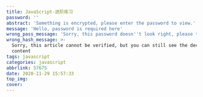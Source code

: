 ```yaml
---
title: JavaScript-进阶练习
password: ''
abstract: 'Something is encrypted, please enter the password to view.'
message: 'Hello, password is required here'
wrong_pass_message: 'Sorry, this password doesn''t look right, please try again.'
wrong_hash_message: >-
  Sorry, this article cannot be verified, but you can still see the decrypted
  content
tags: javascript
categories: javascript
abbrlink: 57675
date: 2020-11-29 15:57:33
top_img:
cover:
---
```

